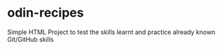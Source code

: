 # odin-recipes
Simple HTML Project to test the skills learnt and practice already known Git/GitHub skills